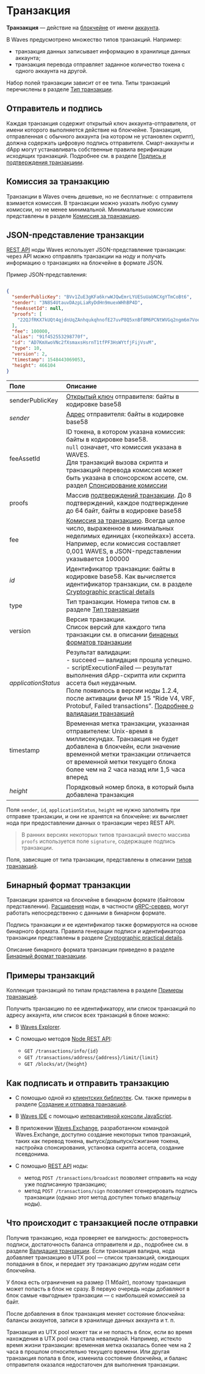 # Транзакция

**Транзакция** — действие на [блокчейне](/ru/blockchain/blockchain/) от имени [аккаунта](/ru/blockchain/account/). 

В Waves предусмотрено множество типов транзакций. Например:

* транзакция данных записывает информацию в хранилище данных аккаунта;
* транзакция перевода отправляет заданное количество токена с одного аккаунта на другой.

Набор полей транзакции зависит от ее типа. Типы транзакций перечислены в разделе [Тип транзакции](/ru/blockchain/transaction-type/).

## Отправитель и подпись

Каждая транзакция содержит открытый ключ аккаунта-отправителя, от имени которого выполняется действие на блокчейне. Транзакция, отправленная с обычного аккаунта (на котором не установлен скрипт), должна содержать цифровую подпись отправителя. Смарт-аккаунты и dApp могут устанавливать собственные правила верификации исходящих транзакций. Подробнее см. в разделе [Подпись и подтверждения транзакциии](/ru/blockchain/transaction/transaction-proof).

## Комиссия за транзакцию

Транзакции в Waves очень дешевые, но не бесплатные: с отправителя взимается комиссия. В транзакции можно указать любую сумму комиссии, но не менеe минимальной. Минимальные комиссии представлены в разделе [Комиссия за транзакцию](/ru/blockchain/transaction/transaction-fee).

## JSON-представление транзакции

[REST API](/ru/waves-node/node-api/) ноды Waves использует JSON-представление транзакции: через API можно отправлять транзакции на ноду и получать информацию о транзакциях на блокчейне в формате JSON.

Пример JSON-представления:

```json

{
  "senderPublicKey": "BVv1ZuE3gKFa6krwWJQwEmrLYUESuUabNCXgYTmCoBt6",
  "sender": "3N8S4UtauvDAzpLiaRyDdHn9muexWHhBP4D",
  "feeAssetId": null,
  "proofs": [
    "22QJfRKX7kUQt4qjdnUqZAnhqukqhnofE27uvP8Q5xnBf8M6PCNtWVGq2ngm6m7Voe7duys59D1yU9jhKrmdXDCe"
  ],
  "fee": 100000,
  "alias": "91f452553298770f",
  "id": "AD7KmXwoVNc2fXsmaxsHsrnT1tfPF3HsWYtfjFijVsvM",
  "type": 10,
  "version": 2,
  "timestamp": 1548443069053,
  "height": 466104
}
```

| Поле | Описание |
| :--- | :--- |
| senderPublicKey | [Открытый ключ](/ru/blockchain/account/#открытый-и-закрытый-кnючи-аккаунта) отправителя: байты в кодировке base58 |
| *sender* | [Адрес](/ru/blockchain/account/address) отправителя: байты в кодировке base58 |
| feeAssetId | ID токена, в котором указана комиссия: байты в кодировке base58.<br>`null` означает, что комиссия указана в WAVES.<br>Для транзакций вызова скрипта и транзакций перевода комиссия может быть указана в спонсорском ассете, см. раздел [Спонсирование комиссии](/ru/blockchain/waves-protocol/sponsored-fee) |
| proofs | Массив [подтверждений транзакции](/ru/blockchain/transaction/transaction-proof). До 8 подтверждений, каждое подтверждение до 64 байт, байты в кодировке base58 |
| fee | [Комиссия за транзакцию](/ru/blockchain/transaction/transaction-fee). Всегда целое число, выраженное в минимальных неделимых единицах («копейках») ассета. Например, если комиссия составляет 0,001 WAVES, в JSON-представлении указывается 100000 |
| *id* | Идентификатор транзакции: байты в кодировке base58. Как вычисляется идентификатор транзакции, см. в разделе [Cryptographic practical details](/en/blockchain/waves-protocol/cryptographic-practical-details#calculating-transaction-id) |
| type | Тип транзакции. Номера типов см. в разделе [Тип транзакции](/ru/blockchain/transaction-type/) |
| version | Версия транзакции.<br>Список версий для каждого типа транзакции см. в описании [бинарных форматов транзакции](/ru/blockchain/binary-format/transaction-binary-format) |
| *applicationStatus* | Результат валидации:<br>- succeed — валидация прошла успешно.<br>- scriptExecutionFailed — результат выполнения dApp-скрипта или скрипта ассета был неудачным.<br>Поле появилось в версии ноды 1.2.4, после активации фичи № 15 “Ride V4, VRF, Protobuf, Failed transactions”. [Подробнее о валидации транзакций](/ru/blockchain/transaction/transaction-validation) |
| timestamp | Временная метка транзакции, указанная отправителем: Unix-время в миллисекундах. Транзакция не будет добавлена в блокчейн, если значение временной метки транзакции отличается от временной метки текущего блока более чем на 2 часа назад или 1,5 часа вперед |
| *height* | Порядковый номер блока, в который была добавлена транзакция |

Поля `sender`, `id`, `applicationStatus`, `height` не нужно заполнять при отправке транзакции, и они не хранятся на блокчейне: их вычисляет нода при предоставлении данных о транзакции через REST API.

> В ранних версиях некоторых типов транзакций вместо массива `proofs` используется поле `signature`, содержащее подпись транзакции.

Поля, зависящие от типа транзакции, представлены в описании [типов транзакций](/ru/blockchain/transaction/transaction-type/).

## Бинарный формат транзакции

Транзакции хранятся на блокчейне в бинарном формате (байтовом представлении). [Расширения](/ru/waves-node/extensions/) ноды, в частности [gRPC-сервер](/ru/waves-node/extensions/grpc-server/), могут работать непосредственно с данными в бинарном формате.

Подпись транзакции и ее идентификатор также формируются на основе бинарного формата. Правила генерации подписи и идентификатора транзакции представлены в разделе [Cryptographic practical details](/en/blockchain/waves-protocol/cryptographic-practical-details#signing).

Описание бинарного формата транзакции приведено в разделе [Бинарный формат транзакции](/ru/blockchain/binary-format/transaction-binary-format/).

## Примеры транзакций

Коллекция транзакций по типам представлена в разделе [Примеры транзакций](/ru/waves-node/node-api/example-transactions).

Получить транзакцию по ее идентификатору, или список транзакций по адресу аккаунта, или список всех транзакций в блоке можно:

* В [Waves Explorer](https://wavesexplorer.com/).
* С помощью методов [Node REST API](/ru/waves-node/node-api/):

   * `GET /transactions/info/{id}`
   * `GET /transactions/address/{address}/limit/{limit}`
   * `GET /blocks/at/{height}`

## Как подписать и отправить транзакцию

* С помощью одной из [клиентских библиотек](/ru/building-apps/waves-api-and-sdk/client-libraries/). См. также примеры в разделе [Создание и отправка транзакций](/ru/building-apps/how-to/basic/transaction).
* В [Waves IDE](https://waves-ide.com/) с помощью [интерактивной консоли JavaScript](/ru/building-apps/smart-contracts/tools/waves-ide#интерактивная-консоnь-javascript).
* В приложении [Waves.Exchange](https://waves.exchange/), разработанном командой Waves.Exchange, доступно создание некоторых типов транзакций, таких как перевод токена, выпуск/довыпуск/сжигание токена, настройка спонсирования, установка скрипта ассета, создание псевдонима.
* С помощью [REST API](/ru/waves-node/node-api/) ноды:

   * метод `POST /transactions/broadcast` позволяет отправить на ноду уже подписанную транзакцию;
   * метод `POST /transactions/sign` позволяет сгенерировать подпись транзакции (однако этот метод доступен только владельцу ноды).

## Что происходит с транзакцией после отправки

Получив транзакцию, нода проверяет ее валидность: достоверность подписи, достаточность баланса отправителя и др., подробнее см. в разделе [Валидация транзакции](/ru/blockchain/transaction/transaction-validation). Если транзакция валидна, нода добавляет транзакцию в UTX pool — список транзакций, ожидающих попадания в блок, и передает эту транзакцию другим нодам сети блокчейна.

У блока есть ограничения на размер (1 Мбайт), поэтому транзакция может попасть в блок не сразу. В первую очередь ноды добавляют в блок самые «выгодные» транзакции — с наибольшей комиссией за байт.

После добавления в блок транзакция меняет состояние блокчейна: балансы аккаунтов, записи в хранилище данных аккаунта и т. п.

Транзакция из UTX pool может так и не попасть в блок, если во время нахождения в UTX pool она стала невалидной. Например, истекло время жизни транзакции: временная метка оказалась более чем на 2 часа в прошлом относительно текущего времени. Или другая транзакция попала в блок, изменила состояние блокчейна, и баланс отправителя оказался недостаточен для выполнения транзакции.
